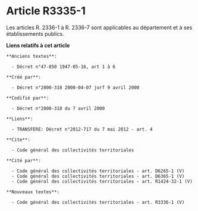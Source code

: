 # Article R3335-1

Les articles R. 2336-1 à R. 2336-7 sont applicables au département et à ses établissements publics.

**Liens relatifs à cet article**

	**Anciens textes**:

	  - Décret n°47-850 1947-05-16, art 1 à 6

	**Créé par**:

	  - Décret n°2000-318 2000-04-07 jorf 9 avril 2000

	**Codifié par**:

	  - Décret n°2000-318 du 7 avril 2000

	**Liens**:

	  - TRANSFERE: Décret n°2012-717 du 7 mai 2012 - art. 4

	**Cite**:

	  - Code général des collectivités territoriales

	**Cité par**:

	  - Code général des collectivités territoriales - art. D6265-1 (V)
	  - Code général des collectivités territoriales - art. D6365-1 (V)
	  - Code général des collectivités territoriales - art. R1424-32-1 (V)

	**Nouveaux textes**:

	  - Code général des collectivités territoriales - art. R3336-1 (V)

